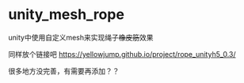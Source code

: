 # unity_mesh_rope
 unity中使用自定义mesh来实现绳子~~橡皮筋~~效果

 同样放个链接吧
 https://yellowjump.github.io/project/rope_unityh5_0.3/


 很多地方没完善，有需要再添加？？
